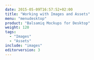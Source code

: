 ```yaml
---
date: 2015-05-09T16:57:52+02:00
title: "Working with Images and Assets"
menu: "menudesktop"
product: "Balsamiq Mockups for Desktop"
weight: 120
tags:
  - "Images"
  - "Assets"
include: "images"
editorversion: 3
---
```

